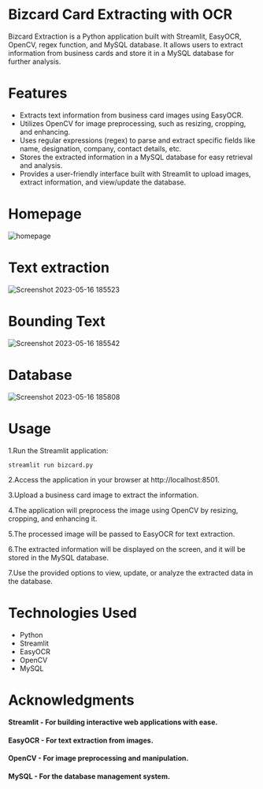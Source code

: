 # Bizcard Card Extracting with OCR
Bizcard Extraction is a Python application built with Streamlit, EasyOCR, OpenCV, regex function, and MySQL database. It allows users to extract information from business cards and store it in a MySQL database for further analysis.

# Features
- Extracts text information from business card images using EasyOCR.
- Utilizes OpenCV for image preprocessing, such as resizing, cropping, and enhancing.
- Uses regular expressions (regex) to parse and extract specific fields like name, designation, company, contact details, etc.
- Stores the extracted information in a MySQL database for easy retrieval and analysis.
- Provides a user-friendly interface built with Streamlit to upload images, extract information, and view/update the database.
# Homepage
![homepage](https://github.com/SRIDHAR3131/Business-Card-Extracting-with-OCR/assets/68391060/e06166d4-701b-4914-ae4a-e41b4394a15e)

# Text extraction
![Screenshot 2023-05-16 185523](https://github.com/SRIDHAR3131/Business-Card-Extracting-with-OCR/assets/68391060/4e605821-30be-4978-a69d-fe2dc7318446)

# Bounding Text
![Screenshot 2023-05-16 185542](https://github.com/SRIDHAR3131/Business-Card-Extracting-with-OCR/assets/68391060/10f23002-96b4-40fd-b2b7-7fa71d0ce0d4)

# Database
![Screenshot 2023-05-16 185808](https://github.com/SRIDHAR3131/Business-Card-Extracting-with-OCR/assets/68391060/4e8c62e0-48ef-444e-a3d1-917cf77b7d9a)

# Usage
1.Run the Streamlit application:

    streamlit run bizcard.py
2.Access the application in your browser at http://localhost:8501.

3.Upload a business card image to extract the information.
 
4.The application will preprocess the image using OpenCV by resizing, cropping, and enhancing it.

5.The processed image will be passed to EasyOCR for text extraction.

6.The extracted information will be displayed on the screen, and it will be stored in the MySQL database.

7.Use the provided options to view, update, or analyze the extracted data in the database.

# Technologies Used
- Python
- Streamlit
- EasyOCR
- OpenCV
- MySQL

# Acknowledgments
#### Streamlit - For building interactive web applications with ease.
#### EasyOCR - For text extraction from images.
#### OpenCV - For image preprocessing and manipulation.
#### MySQL - For the database management system.
